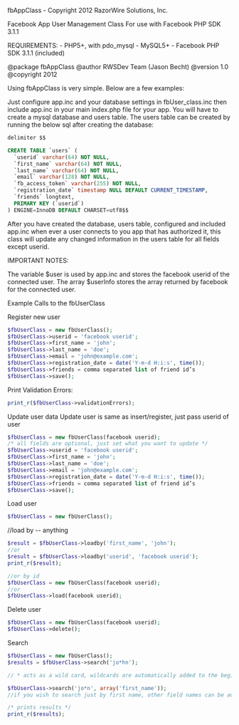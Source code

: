  fbAppClass - Copyright 2012 RazorWire Solutions, Inc.  
 
  Facebook App User Management Class
  For use with Facebook PHP SDK 3.1.1
 
   REQUIREMENTS:
       - PHP5+, with pdo_mysql
       - MySQL5+
       - Facebook PHP SDK 3.1.1 (included)
 
  @package fbAppClass
  @author RWSDev Team (Jason Becht)
  @version 1.0
  @copyright 2012

Using fbAppClass is very simple. Below are a few examples:

Just configure app.inc and your database settings in fbUser_class.inc then include app.inc in your main index.php file for your app.
You will have to create a mysql database and users table.  The users table
can be created by running the below sql after creating the database:

```sql
delimiter $$

CREATE TABLE `users` (
  `userid` varchar(64) NOT NULL,
  `first_name` varchar(64) NOT NULL,
  `last_name` varchar(64) NOT NULL,
  `email` varchar(128) NOT NULL,
  `fb_access_token` varchar(255) NOT NULL,
  `registration_date` timestamp NULL DEFAULT CURRENT_TIMESTAMP,
  `friends` longtext,
  PRIMARY KEY (`userid`)
) ENGINE=InnoDB DEFAULT CHARSET=utf8$$
```

After you have created the database, users table, configured and included app.inc
when ever a user connects to you app that has authorized it, this class will update
any changed information in the users table for all fields except userid.

IMPORTANT NOTES:

The variable $user is used by app.inc and stores the facebook userid of the connected user.
The array $userInfo stores the array returned by facebook for the connected user.

Example Calls to the fbUserClass

Register new user
```php
$fbUserClass = new fbUserClass();
$fbUserClass->userid = 'facebook userid';
$fbUserClass->first_name = 'john';
$fbUserClass->last_name = 'doe';
$fbUserClass->email = 'john@example.com';
$fbUserClass->registration_date = date('Y-m-d H:i:s', time());
$fbUserClass->friends = comma separated list of friend id’s
$fbUserClass->save();
```
Print Validation Errors:
```php
print_r($fbUserClass->validationErrors);
```
Update user data
Update user is same as insert/register, just pass userid of user
```php
$fbUserClass = new fbUserClass(facebook userid);
/* all fields are optional, just set what you want to update */
$fbUserClass->userid = 'facebook userid';
$fbUserClass->first_name = 'john';
$fbUserClass->last_name = 'doe';
$fbUserClass->email = 'john@example.com';
$fbUserClass->registration_date = date('Y-m-d H:i:s', time());
$fbUserClass->friends = comma separated list of friend id’s
$fbUserClass->save();
```
Load user
```php
$fbUserClass = new fbUserClass();
```
//load by -- anything
```php
$result = $fbUserClass->loadby('first_name', 'john');
//or
$result = $fbUserClass->loadby('userid', 'facebook userid');
print_r($result);

//or by id
$fbUserClass = new fbUserClass(facebook userid);
//or
$fbUserClass->load(facebook userid);
```
Delete user
```php
$fbUserClass = new fbUserClass(facebook userid);
$fbUserClass->delete();
```
Search
```php
$fbUserClass = new fbUserClass();
$results = $fbUserClass->search('jo*hn'); 

// * acts as a wild card, wildcards are automatically added to the begining and end of string

$fbUserClass->search('jo*n', array('first_name'));
//if you wish to search just by first name, other field names can be added

/* prints results */
print_r($results);
```
